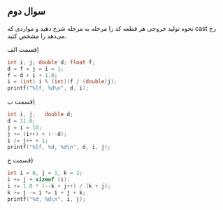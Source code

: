 ## سوال دوم
نحوه توليد خروجی هر قطعه كد را مرحله به مرحله شرح دهيد و مواردی كه cast رخ می‌دهد را مشخص كنيد.

قسمت الف)

```c
int i, j; double d; float f;
d = f = j = i = 1;
f = d + i + 1.0;
i = (int) i % (int)(f / (double)j);
printf("%lf, %d\n", d, i);
```


قسمت ب)

```c
int i, j;	double d;
d = 11.0;
j = i = 10;
j += (i++) + (--d);
i /= j++ + 1;
printf("%lf, %d, %d\n", d, i, j);
```


قسمت ج)

```c
int i = 0, j = 1, k = 2;
i += j + sizeof (i);
i += 1.0 * (--k + j++) / (k + j);
k += j -= i *= i + j + k;
printf("%d, %d\n", i, j);
```